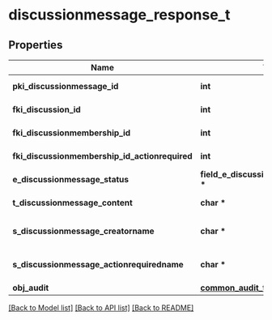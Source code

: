 # discussionmessage_response_t

## Properties
Name | Type | Description | Notes
------------ | ------------- | ------------- | -------------
**pki_discussionmessage_id** | **int** | The unique ID of the Discussionmessage | 
**fki_discussion_id** | **int** | The unique ID of the Discussion | 
**fki_discussionmembership_id** | **int** | The unique ID of the Discussionmembership | [optional] 
**fki_discussionmembership_id_actionrequired** | **int** | The unique ID of the Discussionmembership | [optional] 
**e_discussionmessage_status** | **field_e_discussionmessage_status_t \*** |  | 
**t_discussionmessage_content** | **char \*** | The content of the Discussionmessage | 
**s_discussionmessage_creatorname** | **char \*** | The name the creator of the Discussionmessage. | 
**s_discussionmessage_actionrequiredname** | **char \*** | The name the Actionrequired of the Discussionmessage. | [optional] 
**obj_audit** | [**common_audit_t**](common_audit.md) \* |  | 

[[Back to Model list]](../README.md#documentation-for-models) [[Back to API list]](../README.md#documentation-for-api-endpoints) [[Back to README]](../README.md)


